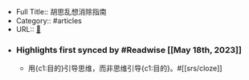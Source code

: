 - Full Title:: 胡思乱想消除指南
- Category:: #articles
- URL:: [🔗](https://book.douban.com/subject/36221918/)
- ### Highlights first synced by #Readwise [[May 18th, 2023]]
    - 用{c1:目的}引导思维，而非思维引导{c1:目的}。#[[srs/cloze]]
